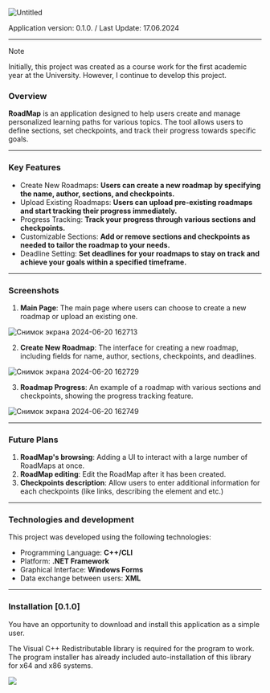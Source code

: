 ![Untitled](https://github.com/juicebucket/roadmap_project/assets/92608350/d2ab96b7-c914-47ca-b9d5-b7d0cee73bf3)

Application version: 0.1.0. / Last Update: 17.06.2024

---

> [!NOTE]
> Initially, this project was created as a course work for the first academic year at the University. However, I continue to develop this project.

### Overview
**RoadMap** is an application designed to help users create and manage personalized learning paths for various topics. The tool allows users to define sections, set checkpoints, and track their progress towards specific goals.

---

### Key Features
- Create New Roadmaps: **Users can create a new roadmap by specifying the name, author, sections, and checkpoints.**
- Upload Existing Roadmaps: **Users can upload pre-existing roadmaps and start tracking their progress immediately.**
- Progress Tracking: **Track your progress through various sections and checkpoints.**
- Customizable Sections: **Add or remove sections and checkpoints as needed to tailor the roadmap to your needs.**
- Deadline Setting: **Set deadlines for your roadmaps to stay on track and achieve your goals within a specified timeframe.**

---

### Screenshots
1. **Main Page**: The main page where users can choose to create a new roadmap or upload an existing one.

![Снимок экрана 2024-06-20 162713](https://github.com/juicebucket/roadmap_project/assets/92608350/73e0ea0d-9cf6-4712-b0ae-2565c00d3fd9)

2. **Create New Roadmap**: The interface for creating a new roadmap, including fields for name, author, sections, checkpoints, and deadlines.

![Снимок экрана 2024-06-20 162729](https://github.com/juicebucket/roadmap_project/assets/92608350/ac6c8cd2-c956-4bcb-88a4-2faa3ff0fb4f)

3. **Roadmap Progress**: An example of a roadmap with various sections and checkpoints, showing the progress tracking feature.

![Снимок экрана 2024-06-20 162749](https://github.com/juicebucket/roadmap_project/assets/92608350/1febd12f-5cc6-430b-8fbd-8585d79c789c)

---

### Future Plans
1. **RoadMap's browsing**: Adding a UI to interact with a large number of RoadMaps at once.
2. **RoadMap editing**: Edit the RoadMap after it has been created.
3. **Checkpoints description**: Allow users to enter additional information for each checkpoints (like links, describing the element and etc.) 

---

### Technologies and development
This project was developed using the following technologies:

- Programming Language: **C++/CLI**
- Platform: **.NET Framework**
- Graphical Interface: **Windows Forms**
- Data exchange between users: **XML**

---

### Installation [0.1.0]
You have an opportunity to download and install this application as a simple user. 

The Visual C++ Redistributable library is required for the program to work. The program installer has already included auto-installation of this library for x64 and x86 systems.

<a href="https://github.com/juicebucket/roadmap_project/releases">
    <img src="https://shields.io/badge/DOWNLOAD-2260ff?style=for-the-badge" data-canonical-src="https://shields.io/badge/DOWNLOAD-2260ff?style=for-the-badge" style="max-width: 100%;">
</a>
